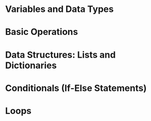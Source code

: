 # Variables and Data Types
# Basic Operations
# Data Structures: Lists and Dictionaries
# Conditionals (If-Else Statements)
# Loops
